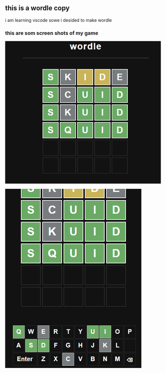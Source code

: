 
##         this is a wordle copy

i am learning vscode sowe i desided to make wordle

### this are som screen shots of my game

![keyboard screen](https://raw.githubusercontent.com/ezekielezel/wordel/main/Capture.PNG)

![title screen](https://raw.githubusercontent.com/ezekielezel/wordel/main/Capture%201.PNG)

